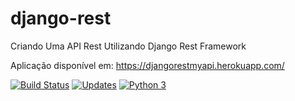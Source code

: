 # django-rest
Criando Uma API Rest Utilizando Django Rest Framework

Aplicação disponível em: https://djangorestmyapi.herokuapp.com/

[![Build Status](https://travis-ci.org/marvinsilva/django-rest.svg?branch=master)](https://travis-ci.org/marvinsilva/django-rest)
[![Updates](https://pyup.io/repos/github/marvinsilva/django-rest/shield.svg)](https://pyup.io/repos/github/marvinsilva/django-rest/)
[![Python 3](https://pyup.io/repos/github/marvinsilva/django-rest/python-3-shield.svg)](https://pyup.io/repos/github/marvinsilva/django-rest/)